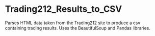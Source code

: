 # Trading212_Results_to_CSV
Parses HTML data taken from the Trading212 site to produce a csv containing trading results. Uses the BeautifulSoup and Pandas libraries.
